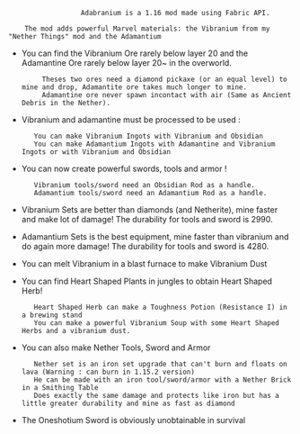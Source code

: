                       Adabranium is a 1.16 mod made using Fabric API.

        The mod adds powerful Marvel materials: the Vibranium from my "Nether Things" mod and the Adamantium

 

- You can find the Vibranium Ore rarely below layer 20 and the Adamantine Ore rarely below layer 20~ in the overworld.

           Theses two ores need a diamond pickaxe (or an equal level) to mine and drop, Adamantite ore takes much longer to mine.
           Adamantine ore never spawn incontact with air (Same as Ancient Debris in the Nether).

- Vibranium and adamantine must be processed to be used :

         You can make Vibranium Ingots with Vibranium and Obsidian
         You can make Adamantium Ingots with Adamantine and Vibranium Ingots or with Vibranium and Obsidian

 

- You can now create powerful swords, tools and armor !

         Vibranium tools/sword need an Obsidian Rod as a handle.
         Adamantium tools/sword need an Adamantium Rod as a handle.

 
- Vibranium Sets are better than diamonds (and Netherite), mine faster and make lot of damage! The durability for tools and sword is 2990.
- Adamantium Sets is the best equipment, mine faster than vibranium and do again more damage! The durability for tools and sword is 4280.

- You can melt Vibranium in a blast furnace to make Vibranium Dust

- You can find Heart Shaped Plants in jungles to obtain Heart Shaped Herb!

         Heart Shaped Herb can make a Toughness Potion (Resistance I) in a brewing stand
         You can make a powerful Vibranium Soup with some Heart Shaped Herbs and a vibranium dust.

- You can also make Nether Tools, Sword and Armor

         Nether set is an iron set upgrade that can't burn and floats on lava (Warning : can burn in 1.15.2 version)
         He can be made with an iron tool/sword/armor with a Nether Brick in a Smithing Table
         Does exactly the same damage and protects like iron but has a little greater durability and mine as fast as diamond
         
- The Oneshotium Sword is obviously unobtainable in survival
